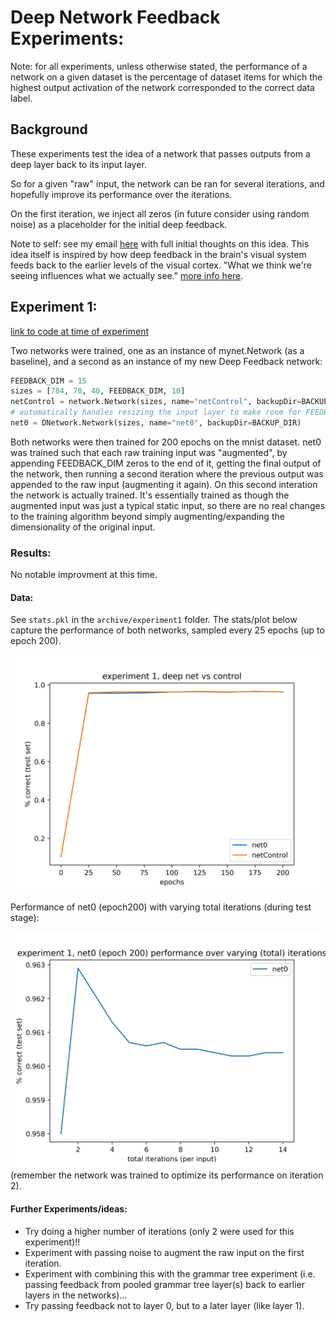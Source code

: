# Deep Network Feedback Experiments:

Note: for all experiments, unless otherwise stated, the performance of a network on a given dataset is the percentage of dataset items for which the highest output activation of the network corresponded to the correct data label.

## Background
These experiments test the idea of a network that passes outputs from a deep layer back to its input layer.

So for a given "raw" input, the network can be ran for several iterations, and hopefully improve its performance over the iterations.

On the first iteration, we inject all zeros (in future consider using random noise) as a placeholder for the initial deep feedback.
    
Note to self: see my email [here](https://mail.google.com/mail/u/0/#inbox/KtbxLwgxChPRnrCsrZxDLJPCzHLxxlJgJq) with full initial thoughts on this idea.  This idea itself is inspired by how deep feedback in the brain's visual system feeds back to the earlier levels of the visual cortex.  "What we think we're seeing influences what we actually see."  [more info here](https://medicalxpress.com/news/2021-06-feedback-visual-cortex-perception.html).

## Experiment 1:
[link to code at time of experiment](https://github.com/dangbert/DeepLearningPython35/tree/e304ac447f76ec9875a090e50a9d0f24016ee82c)


Two networks were trained, one as an instance of mynet.Network (as a baseline), and a second as an instance of my new Deep Feedback network:

````python
FEEDBACK_DIM = 15
sizes = [784, 70, 40, FEEDBACK_DIM, 10]
netControl = network.Network(sizes, name="netControl", backupDir=BACKUP_DIR)
# automatically handles resizing the input layer to make room for FEEDBACK_DIM additional inputs:
net0 = DNetwork.Network(sizes, name="net0", backupDir=BACKUP_DIR)
````

Both networks were then trained for 200 epochs on the mnist dataset.  net0 was trained such that each raw training input was "augmented", by appending FEEDBACK_DIM zeros to the end of it, getting the final output of the network, then running a second iteration where the previous output was appended to the raw input (augmenting it again).  On this second interation the network is actually trained.  It's essentially trained as though the augmented input was just a typical static input, so there are no real changes to the training algorithm beyond simply augmenting/expanding the dimensionality of the original input.

### Results:

No notable improvment at this time.

#### Data:
See `stats.pkl` in the `archive/experiment1` folder.  The stats/plot below capture the performance of both networks, sampled every 25 epochs (up to epoch 200).

<img src="./archive/experiment1/stats.png?raw=true" alt="main view" width="550">

Performance of net0 (epoch200) with varying total iterations (during test stage):

<img src="./archive/experiment1/stats_iterations.png?raw=true" alt="main view" width="550">
(remember the network was trained to optimize its performance on iteration 2).


#### Further Experiments/ideas:
* Try doing a higher number of iterations (only 2 were used for this experiment)!!
* Experiment with passing noise to augment the raw input on the first iteration.
* Experiment with combining this with the grammar tree experiment (i.e. passing feedback from pooled grammar tree layer(s) back to earlier layers in the networks)...
* Try passing feedback not to layer 0, but to a later layer (like layer 1).
